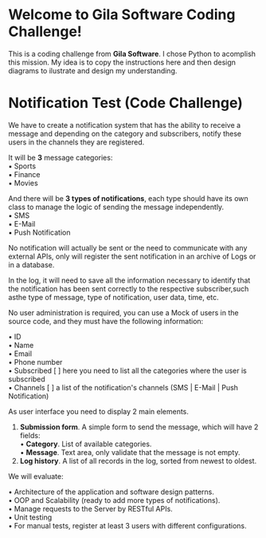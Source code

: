 # Welcome to Gila Software Coding Challenge!

This is a coding challenge from **Gila Software**. I chose Python to acomplish this mission. My idea is to copy the instructions here and then design diagrams to ilustrate and design my understanding.


# Notification Test (Code Challenge)


We have to create a notification system that has the ability to receive a message and depending on
the category and subscribers, notify these users in the channels they are registered.

It will be **3** message categories:  
▪ Sports  
▪ Finance  
▪ Movies

And there will be **3 types of notifications**, each type should have its own class to manage the logic of
sending the message independently.  
▪ SMS  
▪ E-Mail  
▪ Push Notification

No notification will actually be sent or the need to communicate with any external APIs, only will
register the sent notification in an archive of Logs or in a database.

In the log, it will need to save all the information necessary to identify that the notification has been
sent correctly to the respective subscriber,such asthe type of message, type of notification, user data,
time, etc.

No user administration is required, you can use a Mock of users in the source code, and they must
have the following information:  

• ID  
• Name  
• Email  
• Phone number  
• Subscribed [ ] here you need to list all the categories where the user is subscribed  
• Channels [ ] a list of the notification's channels (SMS | E-Mail | Push Notification)

As user interface you need to display 2 main elements.  
1. **Submission form**. A simple form to send the message, which will have 2 fields:  
• **Category**. List of available categories.  
• **Message**. Text area, only validate that the message is not empty.  
2. **Log history**. A list of all records in the log, sorted from newest to oldest.  

We will evaluate:  

• Architecture of the application and software design patterns.  
• OOP and Scalability (ready to add more types of notifications).  
• Manage requests to the Server by RESTful APIs.  
• Unit testing  
• For manual tests, register at least 3 users with different configurations.
